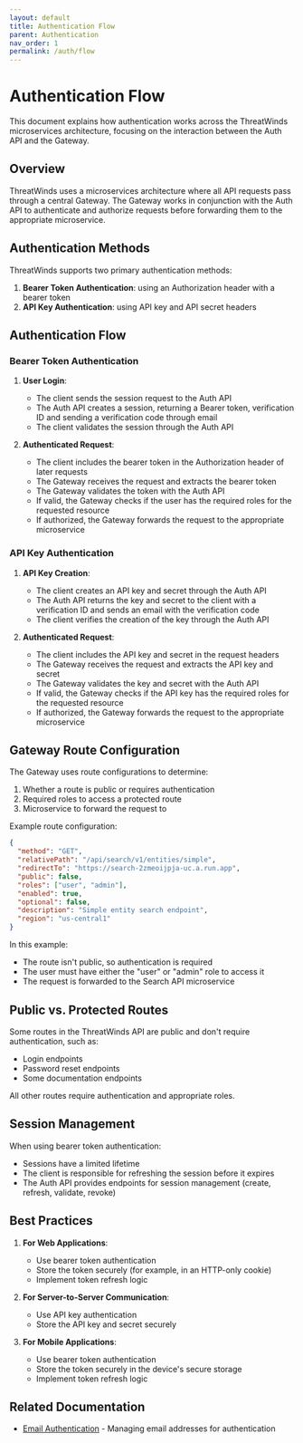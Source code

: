 ```yaml
---
layout: default
title: Authentication Flow
parent: Authentication
nav_order: 1
permalink: /auth/flow
---
```


# Authentication Flow

This document explains how authentication works across the ThreatWinds microservices architecture, focusing on the interaction between the Auth API and the Gateway.

## Overview

ThreatWinds uses a microservices architecture where all API requests pass through a central Gateway. The Gateway works in conjunction with the Auth API to authenticate and authorize requests before forwarding them to the appropriate microservice.

## Authentication Methods

ThreatWinds supports two primary authentication methods:

1. **Bearer Token Authentication**: using an Authorization header with a bearer token
2. **API Key Authentication**: using API key and API secret headers

## Authentication Flow

### Bearer Token Authentication

1. **User Login**:
   - The client sends the session request to the Auth API
   - The Auth API creates a session, returning a Bearer token, verification ID and sending a verification code through email
   - The client validates the session through the Auth API

2. **Authenticated Request**:
   - The client includes the bearer token in the Authorization header of later requests
   - The Gateway receives the request and extracts the bearer token
   - The Gateway validates the token with the Auth API
   - If valid, the Gateway checks if the user has the required roles for the requested resource
   - If authorized, the Gateway forwards the request to the appropriate microservice

### API Key Authentication

1. **API Key Creation**:
   - The client creates an API key and secret through the Auth API
   - The Auth API returns the key and secret to the client with a verification ID and sends an email with the verification code
   - The client verifies the creation of the key through the Auth API

2. **Authenticated Request**:
   - The client includes the API key and secret in the request headers
   - The Gateway receives the request and extracts the API key and secret
   - The Gateway validates the key and secret with the Auth API
   - If valid, the Gateway checks if the API key has the required roles for the requested resource
   - If authorized, the Gateway forwards the request to the appropriate microservice

## Gateway Route Configuration

The Gateway uses route configurations to determine:

1. Whether a route is public or requires authentication
2. Required roles to access a protected route
3. Microservice to forward the request to

Example route configuration:

```json
{
  "method": "GET",
  "relativePath": "/api/search/v1/entities/simple",
  "redirectTo": "https://search-2zmeoijpja-uc.a.run.app",
  "public": false,
  "roles": ["user", "admin"],
  "enabled": true,
  "optional": false,
  "description": "Simple entity search endpoint",
  "region": "us-central1"
}
```

In this example:
- The route isn't public, so authentication is required
- The user must have either the "user" or "admin" role to access it
- The request is forwarded to the Search API microservice

## Public vs. Protected Routes

Some routes in the ThreatWinds API are public and don't require authentication, such as:
- Login endpoints
- Password reset endpoints
- Some documentation endpoints

All other routes require authentication and appropriate roles.

## Session Management

When using bearer token authentication:
- Sessions have a limited lifetime
- The client is responsible for refreshing the session before it expires
- The Auth API provides endpoints for session management (create, refresh, validate, revoke)

## Best Practices

1. **For Web Applications**:
   - Use bearer token authentication
   - Store the token securely (for example, in an HTTP-only cookie)
   - Implement token refresh logic

2. **For Server-to-Server Communication**:
   - Use API key authentication
   - Store the API key and secret securely

3. **For Mobile Applications**:
   - Use bearer token authentication
   - Store the token securely in the device's secure storage
   - Implement token refresh logic

## Related Documentation

- [Email Authentication](/auth/email) - Managing email addresses for authentication